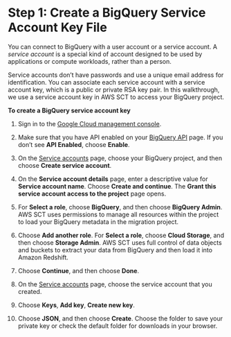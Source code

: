 # Step 1: Create a BigQuery Service Account Key File<a name="bigquery-redshift-migration-step-1"></a>

You can connect to BigQuery with a user account or a service account\. A *service account* is a special kind of account designed to be used by applications or compute workloads, rather than a person\.

Service accounts don’t have passwords and use a unique email address for identification\. You can associate each service account with a service account key, which is a public or private RSA key pair\. In this walkthrough, we use a service account key in AWS SCT to access your BigQuery project\.

 **To create a BigQuery service account key** 

1. Sign in to the [Google Cloud management console](https://console.cloud.google.com/)\.

1. Make sure that you have API enabled on your [BigQuery API](https://console.cloud.google.com/apis/library/bigquery.googleapis.com) page\. If you don’t see **API Enabled**, choose **Enable**\.

1. On the [Service accounts](https://console.cloud.google.com/iam-admin/serviceaccounts) page, choose your BigQuery project, and then choose **Create service account**\.

1. On the **Service account details** page, enter a descriptive value for **Service account name**\. Choose **Create and continue**\. The **Grant this service account access to the project** page opens\.

1. For **Select a role**, choose **BigQuery**, and then choose **BigQuery Admin**\. AWS SCT uses permissions to manage all resources within the project to load your BigQuery metadata in the migration project\.

1. Choose **Add another role**\. For **Select a role**, choose **Cloud Storage**, and then choose **Storage Admin**\. AWS SCT uses full control of data objects and buckets to extract your data from BigQuery and then load it into Amazon Redshift\.

1. Choose **Continue**, and then choose **Done**\.

1. On the [Service accounts](https://console.cloud.google.com/iam-admin/serviceaccounts) page, choose the service account that you created\.

1. Choose **Keys**, **Add key**, **Create new key**\.

1. Choose **JSON**, and then choose **Create**\. Choose the folder to save your private key or check the default folder for downloads in your browser\.